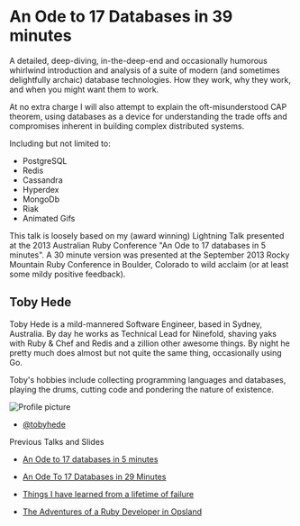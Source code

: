 # An Ode to 17 Databases in 39 minutes

A detailed, deep-diving, in-the-deep-end and occasionally humorous whirlwind introduction and analysis of a suite of modern (and sometimes delightfully archaic) database technologies. How they work, why they work, and when you might want them to work. 

At no extra charge I will also attempt to explain the oft-misunderstood CAP theorem, using databases as a device for understanding the trade offs and compromises inherent in building complex distributed systems.

Including but not limited to:

- PostgreSQL
- Redis
- Cassandra
- Hyperdex
- MongoDb
- Riak
- Animated Gifs

This talk is loosely based on my (award winning) Lightning Talk presented at the 2013 Australian Ruby Conference "An Ode to 17 databases in 5 minutes".
A 30 minute version was presented at the September 2013 Rocky Mountain Ruby Conference in Boulder, Colorado to wild acclaim (or at least some mildy positive feedback).


## Toby Hede

Toby Hede is a mild-mannered Software Engineer, based in Sydney, Australia. By day he works as Technical Lead for Ninefold, shaving yaks with Ruby & Chef and Redis and a zillion other awesome things. By night he pretty much does almost but not quite the same thing, occasionally using Go.

Toby's hobbies include collecting programming languages and databases, playing the drums, cutting code and pondering the nature of existence.

![Profile picture](https://raw.github.com/tobyhede/rubyconfau-2014-cfp/master/an-ode-to-17-databases/profile_picture.jpg)

- [@tobyhede](https://twitter.com/tobyhede)

Previous Talks and Slides
- [An Ode to 17 databases in 5 minutes](http://vimeo.com/channels/486849/61342270View)

- [An Ode To 17 Databases in 29 Minutes](http://slid.es/tobyhede/an-ode-to-17-database-in-29-minutes)
- [Things I have learned from a lifetime of failure](http://www.youtube.com/watch?v=broSHm8MJFU)
- [The Adventures of a Ruby Developer in Opsland](http://slid.es/tobyhede/sydney-devops)

